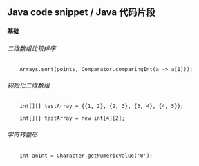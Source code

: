 ## Java code snippet / Java 代码片段


#### 基础


###### 二维数组比较排序

```
    Arrays.sort(points, Comparator.comparingInt(a -> a[1]));
```





###### 初始化二维数组

```
    int[][] testArray = {{1, 2}, {2, 3}, {3, 4}, {4, 5}};

    int[][] testArray = new int[4][2];
```






###### 字符转整形

```
    int anInt = Character.getNumericValue('0');
```




























